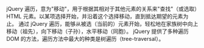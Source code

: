 
jQuery 遍历，意为"移动"，用于根据其相对于其他元素的关系来"查找"（或选取）HTML 元素。以某项选择开始，并沿着这个选择移动，直到抵达期望的元素为止。
通过 jQuery 遍历，能够从被选（当前的）元素开始，轻松地在家族树中向上移动（祖先），向下移动（子孙），水平移动（同胞）。
jQuery 提供了多种遍历 DOM 的方法，遍历方法中最大的种类是树遍历（tree-traversal）。
